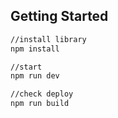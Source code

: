 ## Getting Started

```bash
//install library
npm install

//start
npm run dev

//check deploy
npm run build
```
